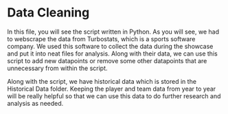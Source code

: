 # Data Cleaning

In this file, you will see the script written in Python. As you will see, we had to webscrape the data from Turbostats, which is a sports software company. We used this software to collect the data during the showcase and put it into neat files for analysis. Along with their data, we can use this script to add new datapoints or remove some other datapoints that are unnecessary from within the script.

Along with the script, we have historical data which is stored in the Historical Data folder. Keeping the player and team data from year to year will be really helpful so that we can use this data to do further research and analysis as needed. 


